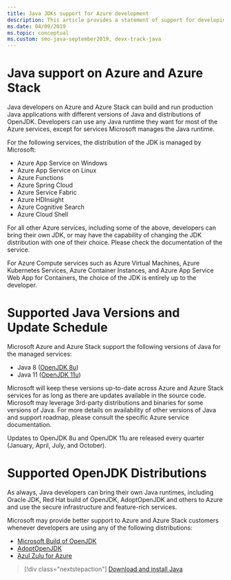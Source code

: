 ```yaml
---
title: Java JDKs support for Azure development
description: This article provides a statement of support for developing and running Java applications on Azure and Azure Stack.
ms.date: 04/09/2019
ms.topic: conceptual
ms.custom: seo-java-september2019, devx-track-java
---
```


# Java support on Azure and Azure Stack

Java developers on Azure and Azure Stack can build and run production Java applications with different versions of Java and distributions of OpenJDK. Developers can use any Java runtime they want for most of the Azure services, except for services Microsoft manages the Java runtime. 

For the following services, the distribution of the JDK is managed by Microsoft:

* Azure App Service on Windows
* Azure App Service on Linux
* Azure Functions
* Azure Spring Cloud
* Azure Service Fabric
* Azure HDInsight
* Azure Cognitive Search
* Azure Cloud Shell

For all other Azure services, including some of the above, developers can bring their own JDK, or may have the capability of changing the JDK distribution with one of their choice. Please check the documentation of the service. 

For Azure Compute services such as Azure Virtual Machines, Azure Kubernetes Services, Azure Container Instances, and Azure App Service Web App for Containers, the choice of the JDK is entirely up to the developer.

# Supported Java Versions and Update Schedule

Microsoft Azure and Azure Stack support the following versions of Java for the managed services:

* Java 8 ([OpenJDK 8u](https://wiki.openjdk.java.net/display/jdk8u)) 
* Java 11 ([OpenJDK 11u](https://wiki.openjdk.java.net/display/jdk11u))

Microsoft will keep these versions up-to-date across Azure and Azure Stack services for as long as there are updates available in the source code. Microsoft may leverage 3rd-party distributions and binaries for some versions of Java. For more details on availability of other versions of Java and support roadmap, please consult the specific Azure service documentation.

Updates to OpenJDK 8u and OpenJDK 11u are released every quarter (January, April, July, and October).

# Supported OpenJDK Distributions

As always, Java developers can bring their own Java runtimes, including Oracle JDK, Red Hat build of OpenJDK, AdoptOpenJDK and others to Azure and use the secure infrastructure and feature-rich services. 

Microsoft may provide better support to Azure and Azure Stack customers whenever developers are using any of the following distributions:

* [Microsoft Build of OpenJDK](https://www.microsoft.com/openjdk)
* [AdoptOpenJDK](https://www.adoptopenjdk.net)
* [Azul Zulu for Azure](https://www.azul.com/downloads/azure-only/zulu/)

> [!div class="nextstepaction"]
> [Download and install Java](java-jdk-install.md)
